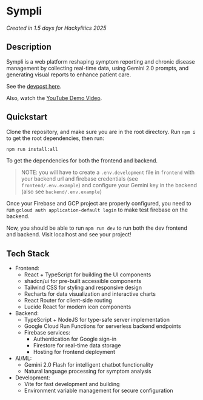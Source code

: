 # Sympli
_Created in 1.5 days for Hackylitics 2025_

## Description
Sympli is a web platform reshaping symptom reporting and chronic disease management by collecting real-time data, using Gemini 2.0 prompts, and generating visual reports to enhance patient care.

See the [devpost here](https://devpost.com/software/sympli). 

Also, watch the [YouTube Demo Video](https://youtu.be/N_uCOOGWHF4). 


## Quickstart
Clone the repository, and make sure you are in the root directory. Run `npm i` to get the root dependencies, then run:
```bash
npm run install:all
```
To get the dependencies for both the frontend and backend. 

> NOTE: you will have to create a `.env.development` file in `frontend` with your backend url and firebase credentials (see `frontend/.env.example`) and configure your Gemini key in the backend (also see `backend/.env.example`)

Once your Firebase and GCP project are properly configured, you need to run `gcloud auth application-default login` to make test firebase on the backend. 

Now, you should be able to run `npm run dev` to run both the dev frontend and backend. Visit localhost and see your project!

## Tech Stack
- Frontend:
  - React + TypeScript for building the UI components
  - shadcn/ui for pre-built accessible components
  - Tailwind CSS for styling and responsive design
  - Recharts for data visualization and interactive charts
  - React Router for client-side routing
  - Lucide React for modern icon components
- Backend:
  - TypeScript + NodeJS for type-safe server implementation
  - Google Cloud Run Functions for serverless backend endpoints
  - Firebase services:
    - Authentication for Google sign-in
    - Firestore for real-time data storage
    - Hosting for frontend deployment
- AI/ML:
  - Gemini 2.0 Flash for intelligent chatbot functionality
  - Natural language processing for symptom analysis
- Development:
  - Vite for fast development and building
  - Environment variable management for secure configuration
